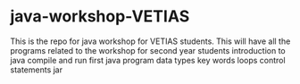 # java-workshop-VETIAS
This is the repo for java workshop for VETIAS students. This will have all the programs related to the workshop for second year students
introduction to java
compile and run first java program
data types
key words
loops
control statements
jar
